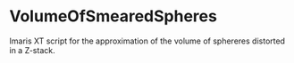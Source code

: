 # VolumeOfSmearedSpheres
Imaris XT script for the approximation of the volume of sphereres distorted in a Z-stack.
